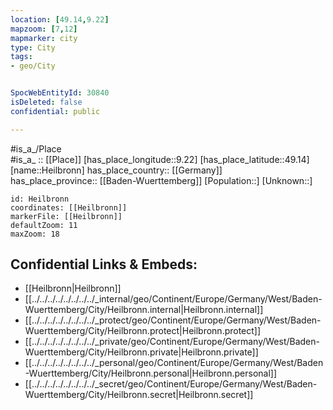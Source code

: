 ```yaml
---
location: [49.14,9.22] 
mapzoom: [7,12] 
mapmarker: city 
type: City
tags:
- geo/City


SpocWebEntityId: 30840
isDeleted: false
confidential: public

---
```

#is_a_/Place  
#is_a_ :: [[Place]] 
[has_place_longitude::9.22] 
[has_place_latitude::49.14] 
[name::Heilbronn] 
has_place_country:: [[Germany]]  
has_place_province:: [[Baden-Wuerttemberg]] 
[Population::] 
[Unknown::] 


```leaflet
id: Heilbronn
coordinates: [[Heilbronn]] 
markerFile: [[Heilbronn]] 
defaultZoom: 11 
maxZoom: 18
```


## Confidential Links & Embeds: 
- [[Heilbronn|Heilbronn]]  
- [[../../../../../../../../_internal/geo/Continent/Europe/Germany/West/Baden-Wuerttemberg/City/Heilbronn.internal|Heilbronn.internal]] 
- [[../../../../../../../../_protect/geo/Continent/Europe/Germany/West/Baden-Wuerttemberg/City/Heilbronn.protect|Heilbronn.protect]] 
- [[../../../../../../../../_private/geo/Continent/Europe/Germany/West/Baden-Wuerttemberg/City/Heilbronn.private|Heilbronn.private]] 
- [[../../../../../../../../_personal/geo/Continent/Europe/Germany/West/Baden-Wuerttemberg/City/Heilbronn.personal|Heilbronn.personal]] 
- [[../../../../../../../../_secret/geo/Continent/Europe/Germany/West/Baden-Wuerttemberg/City/Heilbronn.secret|Heilbronn.secret]] 
